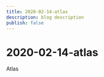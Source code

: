 ```yaml
---
title: 2020-02-14-atlas
description: blog description
publish: false
---
```


# 2020-02-14-atlas

Atlas

